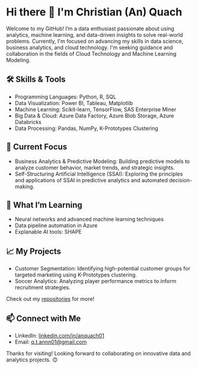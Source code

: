 # Hi there 👋 I'm Christian (An) Quach

Welcome to my GitHub! I’m a data enthusiast passionate about using analytics, machine learning, and data-driven insights to solve real-world problems. Currently, I'm focused on advancing my skills in data science, business analytics, and cloud technology. I'm seeking guidance and collaboration in the fields of Cloud Technology and Machine Learning Modeling.


## 🛠 Skills & Tools
* Programming Languages: Python, R, SQL
* Data Visualization: Power BI, Tableau, Matplotlib
* Machine Learning: Scikit-learn, TensorFlow, SAS Enterprise Miner
* Big Data & Cloud: Azure Data Factory, Azure Blob Storage, Azure Databricks
* Data Processing: Pandas, NumPy, K-Prototypes Clustering

## 🚀 Current Focus
* Business Analytics & Predictive Modeling: Building predictive models to analyze customer behavior, market trends, and strategic insights.
* Self-Structuring Artificial Intelligence (SSAI): Exploring the principles and applications of SSAI in predictive analytics and automated decision-making.

## 🌱 What I’m Learning
* Neural networks and advanced machine learning techniques
* Data pipeline automation in Azure
* Explanable AI tools: SHAPE

## 📈 My Projects
* Customer Segmentation: Identifying high-potential customer groups for targeted marketing using K-Prototypes clustering.
* Soccer Analytics: Analyzing player performance metrics to inform recruitment strategies.

Check out my [repositories](https://github.com/qtannn/bank-telemarketing) for more!

## 📫 Connect with Me
* LinkedIn: [linkedin.com/in/anquach01](linkedin.com/in/anquach01)
* Email: q.t.annn01@gmail.com


Thanks for visiting! Looking forward to collaborating on innovative data and analytics projects. 😊
